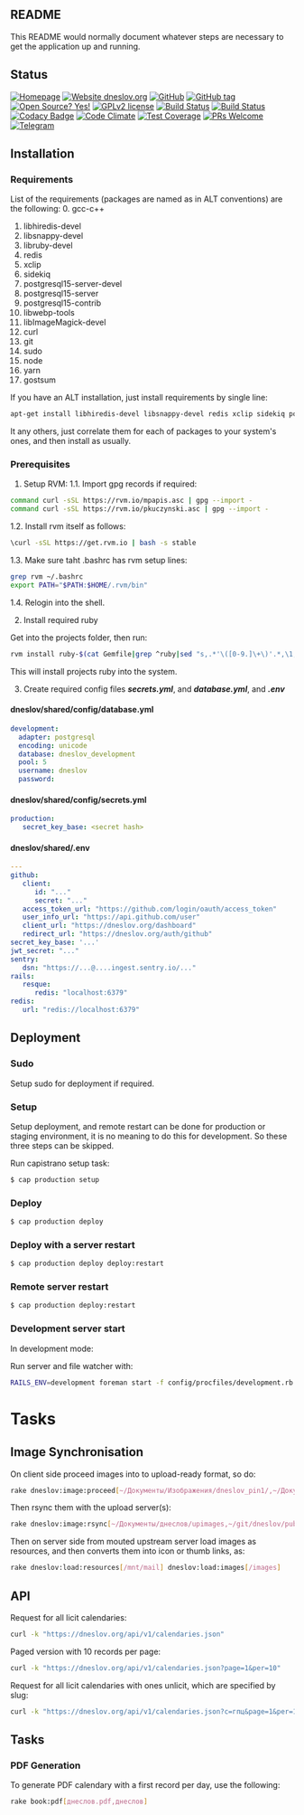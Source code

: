 ## README

This README would normally document whatever steps are necessary to get the
application up and running.

## Status

[![Homepage](http://img.shields.io/badge/home-dneslov.org-blue.svg)](http://dneslov.org)
[![Website dneslov.org](https://img.shields.io/website-up-down-green-red/https/dneslov.org.svg)](https://dneslov.org/)
[![GitHub](http://img.shields.io/badge/github-znamenica/dneslov-blue.svg)](http://github.com/znamenica/dneslov)
[![GitHub tag](https://img.shields.io/github/tag/znamenica/dneslov.svg)](https://GitHub.com/znamenica/dneslov/tags/)
[![Open Source? Yes!](https://badgen.net/badge/Open%20Source%20%3F/Yes%21/blue?icon=github)](https://github.com/znamenica/dneslov)
[![GPLv2 license](https://img.shields.io/badge/License-GPLv2-blue.svg)](https://www.gnu.org/licenses/old-licenses/gpl-2.0.txt)
[![Build Status](https://img.shields.io/endpoint.svg?url=https%3A%2F%2Factions-badge.atrox.dev%2Fznamenica%2Fdneslov%2Fbadge&style=flat&logo=none)](https://actions-badge.atrox.dev/znamenica/dneslov/goto)
[![Build Status](https://circleci.com/gh/znamenica/dneslov/tree/master.svg?style=svg)](https://circleci.com/gh/znamenica/dneslov/tree/master)
[![Codacy Badge](https://app.codacy.com/project/badge/Grade/7b7578bc49804fa3b56fd1fef5dfbe90)](https://www.codacy.com/gh/znamenica/dneslov/dashboard?utm_source=github.com&amp;utm_medium=referral&amp;utm_content=znamenica/dneslov&amp;utm_campaign=Badge_Grade)
[![Code Climate](https://codeclimate.com/github/znamenica/dneslov/badges/gpa.svg)](https://codeclimate.com/github/znamenica/dneslov)
[![Test Coverage](https://codeclimate.com/github/znamenica/dneslov/badges/coverage.svg)](https://codeclimate.com/github/znamenica/dneslov)
[![PRs Welcome](https://img.shields.io/badge/PRs-welcome-brightgreen.svg?style=flat-square)](https://github.com/znamenica/dneslov/pulls)
[![Telegram](https://badgen.net/badge/icon/telegram?icon=telegram&labe)](https://t.me/dneslov)

## Installation
### Requirements

List of the requirements (packages are named as in ALT conventions) are the following:
0. gcc-c++
1. libhiredis-devel
2. libsnappy-devel
3. libruby-devel
4. redis
5. xclip
6. sidekiq
7. postgresql15-server-devel
8. postgresql15-server
9. postgresql15-contrib
10. libwebp-tools
11. libImageMagick-devel
12. curl
13. git
14. sudo
15. node
16. yarn
17. gostsum

If you have an ALT installation, just install requirements by single line:

```bash
apt-get install libhiredis-devel libsnappy-devel redis xclip sidekiq postgresql15-server-devel postgresql15-server postgresql15-contrib libwebp-tools curl git sudo node yarn gostsum libImageMagick-devel
```
It any others, just correlate them for each of packages to your system's ones, and then install as usually.

### Prerequisites

1. Setup RVM:
1.1. Import gpg records if required:

```bash
command curl -sSL https://rvm.io/mpapis.asc | gpg --import -
command curl -sSL https://rvm.io/pkuczynski.asc | gpg --import -
```

1.2. Install rvm itself as follows:

```bash
\curl -sSL https://get.rvm.io | bash -s stable
```

1.3. Make sure taht .bashrc has rvm setup lines:

```bash
grep rvm ~/.bashrc
export PATH="$PATH:$HOME/.rvm/bin"
```

1.4. Relogin into the shell.

2. Install required ruby

Get into the projects folder, then run:

```bash
rvm install ruby-$(cat Gemfile|grep ^ruby|sed "s,.*'\([0-9.]\+\)'.*,\1,")
```

This will install projects ruby into the system.

3. Create required config files ***secrets.yml***, and ***database.yml***, and ***.env***

#### dneslov/shared/config/database.yml

```yaml
development:
  adapter: postgresql
  encoding: unicode
  database: dneslov_development
  pool: 5
  username: dneslov
  password: 
```

#### dneslov/shared/config/secrets.yml
```yaml
production:
   secret_key_base: <secret hash>
```

#### dneslov/shared/.env

```yaml
---
github:
   client:
      id: "..."
      secret: "..."
   access_token_url: "https://github.com/login/oauth/access_token"
   user_info_url: "https://api.github.com/user"
   client_url: "https://dneslov.org/dashboard"
   redirect_url: "https://dneslov.org/auth/github"
secret_key_base: '...'
jwt_secret: "..."
sentry:
   dsn: "https://...@....ingest.sentry.io/..."
rails:
   resque:
      redis: "localhost:6379"
redis:
   url: "redis://localhost:6379"
```

## Deployment

### Sudo

Setup sudo for deployment if required.

### Setup

Setup deployment, and remote restart can be done for production or staging environment, it is no meaning to do this for development. So these three steps can be skipped.

Run capistrano setup task:
```bash
$ cap production setup
```

### Deploy

```bash
$ cap production deploy
```

### Deploy with a server restart

```bash
$ cap production deploy deploy:restart
```

### Remote server restart

```bash
$ cap production deploy:restart
```

### Development server start

In development mode:

Run server and file watcher with:

```bash
RAILS_ENV=development foreman start -f config/procfiles/development.rb -d .
```

# Tasks
## Image Synchronisation

On client side proceed images into to upload-ready format, so do:
```bash
rake dneslov:image:proceed[~/Документы/Изображения/dneslov_pin1/,~/Документы/днеслов/upimages]
```

Then rsync them with the upload server(s):
```bash
rake dneslov:image:rsync[~/Документы/днеслов/upimages,~/git/dneslov/public/images:~/git/dneslov/public/images1]
```

Then on server side from mouted upstream server load images as resources, and then converts them into icon or thumb links, as:
```bash
rake dneslov:load:resources[/mnt/mail] dneslov:load:images[/images]
```

## API

Request for all licit calendaries:
```bash
curl -k "https://dneslov.org/api/v1/calendaries.json"
```

Paged version with 10 records per page:

```bash
curl -k "https://dneslov.org/api/v1/calendaries.json?page=1&per=10"
```

Request for all licit calendaries with ones unlicit, which are specified by slug:
```bash
curl -k "https://dneslov.org/api/v1/calendaries.json?c=гпц&page=1&per=10"
```

## Tasks

### PDF Generation

To generate PDF calendary with a first record per day, use the following:

```bash
rake book:pdf[днеслов.pdf,днеслов]
```
